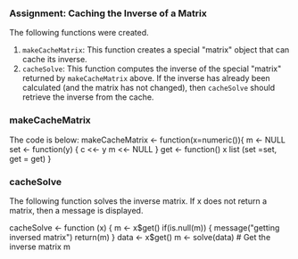 ### Assignment: Caching the Inverse of a Matrix

The following functions were created.

1.  `makeCacheMatrix`: This function creates a special "matrix" object
    that can cache its inverse.
2.  `cacheSolve`: This function computes the inverse of the special
    "matrix" returned by `makeCacheMatrix` above. If the inverse has
    already been calculated (and the matrix has not changed), then
    `cacheSolve` should retrieve the inverse from the cache.

### makeCacheMatrix
The code is below:
makeCacheMatrix <- function(x=numeric()){
    m <- NULL
    set <- function(y) {
        c <<- y
        m <<- NULL
    }
    get <- function() x
    list (set =set, get = get)
}

### cacheSolve
The following function solves the inverse matrix. If x does not return a matrix, then a message is displayed.

cacheSolve <- function (x) {
    m <- x$get()
    if(is.null(m)) {
        message("getting inversed matrix")
        return(m)
    }
    data <- x$get()
    m <- solve(data) # Get the inverse matrix
    m



